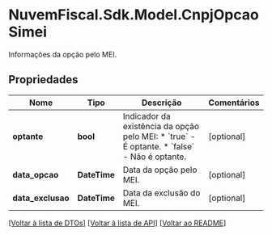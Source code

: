 # NuvemFiscal.Sdk.Model.CnpjOpcaoSimei
Informações da opção pelo MEI.

## Propriedades

Nome | Tipo | Descrição | Comentários
------------ | ------------- | ------------- | -------------
**optante** | **bool** | Indicador da existência da opção pelo MEI:  * &#x60;true&#x60; - É optante.  * &#x60;false&#x60; - Não é optante. | [optional] 
**data_opcao** | **DateTime** | Data da opção pelo MEI. | [optional] 
**data_exclusao** | **DateTime** | Data da exclusão do MEI. | [optional] 

[[Voltar à lista de DTOs]](../README.md#documentation-for-models) [[Voltar à lista de API]](../README.md#documentation-for-api-endpoints) [[Voltar ao README]](../README.md)

